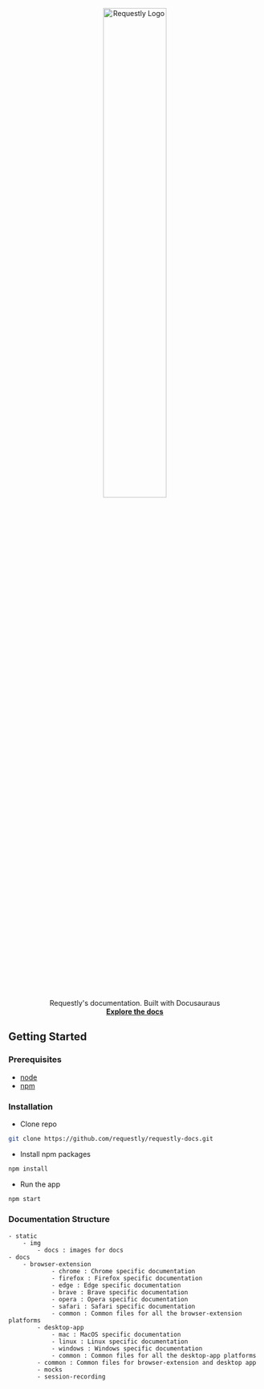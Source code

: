 <p align="center"><img src="https://user-images.githubusercontent.com/16779465/194505910-b6a7be70-df20-4b1a-9730-06a48cdd75ac.png" alt="Requestly Logo" width="50%"/></p>

<h3 align="center"></h3>

<p align="center">
    Requestly's documentation. Built with Docusauraus
    <br />
    <a href="https://docs.requestly.io"><strong>Explore the docs</strong></a>
</p>

## Getting Started

### Prerequisites
- [node](https://nodejs.org/en/)
- [npm](https://www.npmjs.com/)


### Installation
- Clone repo
```sh
git clone https://github.com/requestly/requestly-docs.git
```

- Install npm packages
```sh
npm install
```

- Run the app
```sh
npm start
```

### Documentation Structure
```
- static
    - img
        - docs : images for docs
- docs
    - browser-extension
            - chrome : Chrome specific documentation
            - firefox : Firefox specific documentation
            - edge : Edge specific documentation
            - brave : Brave specific documentation
            - opera : Opera specific documentation
            - safari : Safari specific documentation
            - common : Common files for all the browser-extension platforms
        - desktop-app
            - mac : MacOS specific documentation
            - linux : Linux specific documentation
            - windows : Windows specific documentation
            - common : Common files for all the desktop-app platforms
        - common : Common files for browser-extension and desktop app
        - mocks
        - session-recording
```